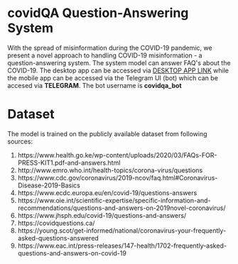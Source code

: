 # covidQA Question-Answering System

With the spread of misinformation during the COVID-19 pandemic, we present a novel approach to handling COVID-19 misinformation - a question-answering system.
The system model can answer FAQ's about the COVID-19. The desktop app can be accessed via [DESKTOP APP LINK](https://lnv3ogx7y8.execute-api.us-west-2.amazonaws.com/dev) while the mobile app can be accessed via the Telegram UI (bot) which can be accesed via **TELEGRAM**. The bot username is **covidqa_bot**
 
 # Dataset
 
 The model is trained on the publicly available dataset from following sources:

 <ol>
 <li>https://www.health.go.ke/wp-content/uploads/2020/03/FAQs-FOR-PRESS-KIT1.pdf-and-answers.html</li>
  <li> http://www.emro.who.int/health-topics/corona-virus/questions</li>
  <li>https://www.cdc.gov/coronavirus/2019-ncov/faq.html#Coronavirus-Disease-2019-Basics</li>
  <li> https://www.ecdc.europa.eu/en/covid-19/questions-answers</li>
  <li>https://www.oie.int/scientific-expertise/specific-information-and-recommendations/questions-and-answers-on-2019novel-coronavirus/</li>
  <li>https://www.jhsph.edu/covid-19/questions-and-answers/</li>
  <li> https://covidquestions.ca/</li>
  <li>https://young.scot/get-informed/national/coronavirus-your-frequently-asked-questions-answered</li>
  <li>https://www.eac.int/press-releases/147-health/1702-frequently-asked-questions-and-answers-on-covid-19</li>
 </ol>
